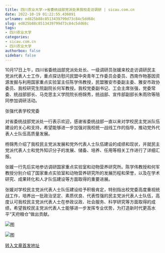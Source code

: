 ```yaml
---
title: 四川农业大学->省委统战部党派处来我校走访调研 | sicau.com.cn
date: 2022-10-19 01:22:55.436091
urlname: ed825b88c8513439799d73c84c5dd68c
slug: ed825b88c8513439799d73c84c5dd68c
tags: 
- 四川农业大学
categories:
- sicau.com.cn
- 四川农业大学
authorbox: false
sidebar: false
---
```

10月17日上午，四川省委统战部党派处处长、一级调研员张媛来校走访调研民主党派代表人士工作，重点探访慰问民盟中央青年工作委员会委员、西南作物基因资源发掘与利用国家重点实验室主任陈学伟教授，民盟雅安市委副主委、雅安市政协委员、我校研究生院副院长何军教授。我校党委副书记、工会主席张强，党委常委、统战部部长、马克思主义学院院长杨锦秀，统战部、宣传部副部长朱雨欣等陪同参加调研活动。  

张强代表学校党委
<!--more-->
对省委统战部党派处一行表示欢迎，感谢省委统战部一直以来对学校民主党派队伍建设的关心和支持，希望能够进一步加强对我校统一战线工作的指导，推动党外代表人士队伍高质量发展。

杨锦秀介绍了我校民主党派发展和党外代表人士队伍建设的成绩和现状，并就民主党派代表人士和党外知识分子的发展、储备、培养、任用等相关工作进行了详细汇报。

张媛一行先后实地参访调研国家重点实验室和动物营养研究所。陈学伟教授和何军教授分别介绍了国家重点实验室和动物营养研究所的发展历程和荣誉，以及在学术研究、成果转化和人才队伍建设等方面取得的重要进展。

张媛对学校民主党派代表人士队伍建设给予积极肯定，特别指出校党委高度重视统战工作，培养出一批政治坚定、素质优良、代表性强的民主党派代表人士队伍，高度认可我校民主党派代表人士在参政议政、社会服务、科学研究等方面取得的成绩，希望我校民主党派代表人士能够进一步发挥专业优势，为打造新时代更高水平“天府粮仓”做出贡献。

![图](https://news.sicau.edu.cn/__local/E/A2/0C/EB2CC593D6213B4AF7CBA759854_7FA9B66F_950A4.png)

![图](https://news.sicau.edu.cn/__local/6/49/DB/25D44685A3394CADF00A228048B_FEE42078_691F7.png)

[转入文章首发地址](https://news.sicau.edu.cn/info/1078/69850.htm)